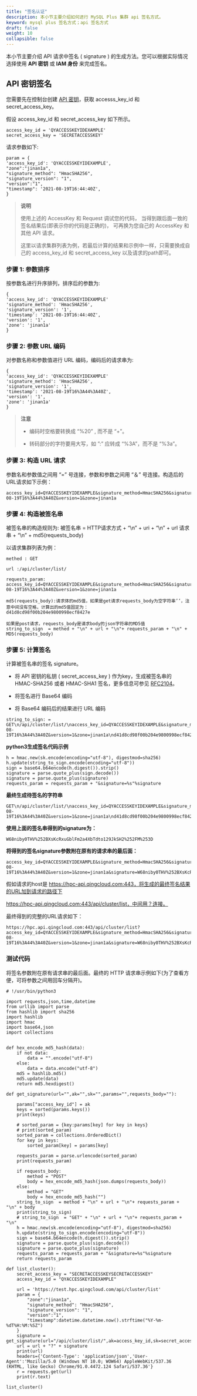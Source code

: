 ```yaml
---
title: "签名认证"
description: 本小节主要介绍如何进行 MySQL Plus 集群 api 签名方式。 
keyword: mysql plus 签名方式；api 签名方式
draft: false
weight: 10
collapsible: false
---
```


本小节主要介绍 API 请求中签名 ( signature ) 的生成方法。您可以根据实际情况选择使用 **API 密钥** 或 **IAM 身份** 来完成签名。

## API 密钥签名

您需要先在控制台创建 [API 密钥](https://console.qingcloud.com/access_keys/)，获取 accesss_key_id 和 secret_access_key。

假设 access_key_id 和 secret_access_key 如下所示。

```
access_key_id = 'QYACCESSKEYIDEXAMPLE'
secret_access_key = 'SECRETACCESSKEY'
```

请求参数如下:

```test
param = {
'access_key_id': 'QYACCESSKEYIDEXAMPLE',
"zone":"jinan1a",
"signature_method": "HmacSHA256",
"signature_version": "1",
"version":"1",
"timestamp": '2021-08-19T16:44:40Z',
}
```

> **说明**
>
> 使用上述的 AccessKey 和 Request 调试您的代码， 当得到跟后面一致的签名结果后(即表示你的代码是正确的)， 可再换为您自己的 AccessKey 和其他 API 请求。
>
> 这里以请求集群列表为例，若最后计算的结果和示例中一样，只需要换成自己的 access_key_id 和 secret_access_key 以及请求的path即可。

### 步骤 1: 参数排序

按参数名进行升序排列，排序后的参数为:

```
{
'access_key_id': 'QYACCESSKEYIDEXAMPLE'
'signature_method': 'HmacSHA256',
'signature_version': '1',
'timestamp': '2021-08-19T16:44:40Z',
'version': '1',
'zone': 'jinan1a'
}
```

### 步骤 2: 参数 URL 编码

对参数名称和参数值进行 URL 编码，编码后的请求串为:

```text
{
'access_key_id': 'QYACCESSKEYIDEXAMPLE'
'signature_method': 'HmacSHA256',
'signature_version': '1',
'timestamp': '2021-08-19T16%3A44%3A40Z',
'version': '1',
'zone': 'jinan1a'
}
```

> **注意**
> 
> - 编码时空格要转换成 “%20” , 而不是 “+”。
> 
> - 转码部分的字符要用大写，如 ”:” 应转成 “%3A”，而不是 “%3a”。

### 步骤 3: 构造 URL 请求

参数名和参数值之间用 “=” 号连接，参数和参数之间用 “＆” 号连接。构造后的URL请求如下示例：

```text
access_key_id=QYACCESSKEYIDEXAMPLE&signature_method=HmacSHA256&signature_version=1&timestamp=2021-08-19T16%3A44%3A40Z&version=1&zone=jinan1a
```

### 步骤 4: 构造被签名串

被签名串的构造规则为: 被签名串 = HTTP请求方式 + “\n” + uri + “\n” + url 请求串 + “\n” + md5(requests_body)

以请求集群列表为例：

```test
methed : GET
 
url :/api/cluster/list/
 
requests_param:
access_key_id=QYACCESSKEYIDEXAMPLE&signature_method=HmacSHA256&signature_version=1&timestamp=2021-08-19T16%3A44%3A40Z&version=1&zone=jinan1a
 
md5(requests_body):请求体的md5值，如果是get请求requests_body为空字符串’’，注意中间没有空格，计算出的md5值固定为：
d41d8cd98f00b204e9800998ecf8427e
 
如果是post请求，requests_body是请求body的json字符串的MD5值
string_to_sign  = methed + "\n" + url + "\n"+ requests_param + "\n" + MD5(requests_body)
```

### 步骤 5: 计算签名

计算被签名串的签名 signature。

- 将 API 密钥的私钥 ( secret_access_key ) 作为key，生成被签名串的 HMAC-SHA256 或者 HMAC-SHA1 签名，更多信息可参见 [RFC2104](http://www.ietf.org/rfc/rfc2104.txt)。

- 将签名进行 Base64 编码

- 将 Base64 编码后的结果进行 URL 编码

```url
string_to_sign: = GET\n/api/cluster/list/\naccess_key_id=QYACCESSKEYIDEXAMPLE&signature_method=HmacSHA256&signature_version=1&timestamp=2021-08-19T16%3A44%3A40Z&version=1&zone=jinan1a\nd41d8cd98f00b204e9800998ecf8427e
```

**python3生成签名代码示例**

```
h = hmac.new(sk.encode(encoding="utf-8"), digestmod=sha256)
h.update(string_to_sign.encode(encoding="utf-8"))
sign = base64.b64encode(h.digest()).strip()
signature = parse.quote_plus(sign.decode())
signature = parse.quote_plus(signature)
requests_param = requests_param + "&signature=%s"%signature
```

**最终生成待签名的字符串**

```
GET\n/api/cluster/list/\naccess_key_id=QYACCESSKEYIDEXAMPLE&signature_method=HmacSHA256&signature_version=1&timestamp=2021-08-19T16%3A44%3A40Z&version=1&zone=jinan1a\nd41d8cd98f00b204e9800998ecf8427e
```

**使用上面的签名串得到的signature为：**

```
W68niby0THV%252BXsKcRxuGblFm2a4XbTdto129JkSH2%252FM%253D
```

**将得到的签名signature参数附在原有的请求串的最后面：**

```
access_key_id=QYACCESSKEYIDEXAMPLE&signature_method=HmacSHA256&signature_version=1&timestamp=2021-08-19T16%3A44%3A40Z&version=1&zone=jinan1a&signature=W68niby0THV%252BXsKcRxuGblFm2a4XbTdto129JkSH2%252FM%253D
```

假如请求的host是 https://hpc-api.qingcloud.com:443，将生成的最终签名结果的URL加到请求的路径下

https://hpc-api.qingcloud.com:443/api/cluster/list，中间用？连接。

最终得到的完整的URL请求如下：

```
https://hpc.api.qingcloud.com:443/api/cluster/list?access_key_id=QYACCESSKEYIDEXAMPLE&signature_method=HmacSHA256&signature_version=1&timestamp=2021-08-19T16%3A44%3A40Z&version=1&zone=jinan1a&signature=W68niby0THV%252BXsKcRxuGblFm2a4XbTdto129JkSH2%252FM%253D
```

### 测试代码

将签名参数附在原有请求串的最后面。最终的 HTTP 请求串示例如下(为了查看方便，可将参数之间用回车分隔开)。

```url
# !/usr/bin/python3
 
import requests,json,time,datetime
from urllib import parse
from hashlib import sha256
import hashlib
import hmac
import base64,json
import collections
 
 
def hex_encode_md5_hash(data):
    if not data:
        data = "".encode("utf-8")
    else:
        data = data.encode("utf-8")
    md5 = hashlib.md5()
    md5.update(data)
    return md5.hexdigest()
 
def get_signature(url="",ak="",sk="",params="",requests_body=""):
     
    params["access_key_id"] = ak
    keys = sorted(params.keys())
    print(keys)
 
    # sorted_param = {key:params[key] for key in keys}
    # print(sorted_param)
    sorted_param = collections.OrderedDict()
    for key in keys:
        sorted_param[key] = params[key]
 
    requests_param = parse.urlencode(sorted_param)
    print(requests_param)
     
    if requests_body:
        method = "POST"
        body = hex_encode_md5_hash(json.dumps(requests_body))
    else:
        method = "GET"
        body = hex_encode_md5_hash("")
    string_to_sign  = method + "\n" + url + "\n"+ requests_param + "\n" + body
    print(string_to_sign)
    # string_to_sign  = "GET" + "\n" + url + "\n"+ requests_param + "\n"
    h = hmac.new(sk.encode(encoding="utf-8"), digestmod=sha256)
    h.update(string_to_sign.encode(encoding="utf-8"))
    sign = base64.b64encode(h.digest()).strip()
    signature = parse.quote_plus(sign.decode())
    signature = parse.quote_plus(signature)
    requests_param = requests_param + "&signature=%s"%signature
    return requests_param
 
def list_cluster():
    secret_access_key = "SECRETACCESSKEYSECRETACCESSKEY"
    access_key_id = "QYACCESSKEYIDEXAMPLE"
 
    url = 'https://test.hpc.qingcloud.com/api/cluster/list'
    param = {
        "zone":"jinan1a",
        "signature_method": "HmacSHA256",
        "signature_version": "1",
        "version":"1",
        "timestamp":datetime.datetime.now().strftime("%Y-%m-%dT%H:%M:%SZ")
    }
    signature = get_signature(url="/api/cluster/list/",ak=access_key_id,sk=secret_access_key,params=param)
    url = url + "?" + signature
    print(url)
    headers={'Content-Type': 'application/json','User-Agent':'Mozilla/5.0 (Windows NT 10.0; WOW64) AppleWebKit/537.36 (KHTML, like Gecko) Chrome/91.0.4472.124 Safari/537.36'}
    r = requests.get(url)
    print(r.text)
 
list_cluster()
```

